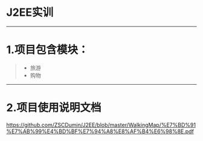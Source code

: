 # J2EE实训
---
# 1.项目包含模块：
>+ 旅游
>+ 购物
----
# 2.项目使用说明文档
https://github.com/ZSCDumin/J2EE/blob/master/WalkingMap/%E7%BD%91%E7%AB%99%E4%BD%BF%E7%94%A8%E8%AF%B4%E6%98%8E.pdf
